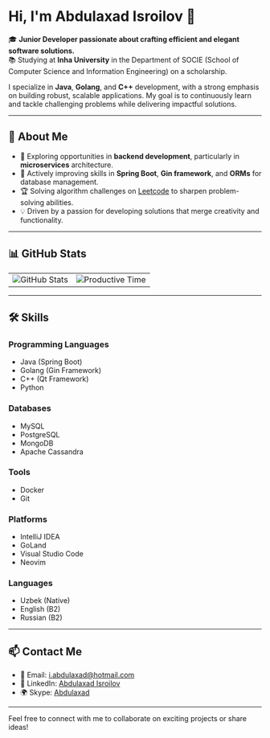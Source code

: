 # Hi, I'm Abdulaxad Isroilov 👋  

🎓 **Junior Developer passionate about crafting efficient and elegant software solutions.**  
📚 Studying at **Inha University** in the Department of SOCIE (School of Computer Science and Information Engineering) on a scholarship.  

I specialize in **Java**, **Golang**, and **C++** development, with a strong emphasis on building robust, scalable applications. My goal is to continuously learn and tackle challenging problems while delivering impactful solutions.

---

## 🌟 **About Me**
- 🔭 Exploring opportunities in **backend development**, particularly in **microservices** architecture.  
- 🌱 Actively improving skills in **Spring Boot**, **Gin framework**, and **ORMs** for database management.  
- 🏆 Solving algorithm challenges on [Leetcode](https://leetcode.com/Abdulaxad_Isroilov) to sharpen problem-solving abilities.  
- 💡 Driven by a passion for developing solutions that merge creativity and functionality.  

---

## 📊 **GitHub Stats**

<table>
  <tr>
    <td align="center">
      <img src="https://github-profile-summary-cards.vercel.app/api/cards/stats?username=Abdulaxad7&theme=radical" alt="GitHub Stats" />
    </td>
    <td align="center">
      <img src="https://github-profile-summary-cards.vercel.app/api/cards/productive-time?username=Abdulaxad7&theme=radical" alt="Productive Time" />
    </td>
  </tr>
</table>

---

## 🛠 **Skills**

### Programming Languages  
- Java (Spring Boot)  
- Golang (Gin Framework)  
- C++ (Qt Framework)  
- Python  

### Databases  
- MySQL  
- PostgreSQL  
- MongoDB
- Apache Cassandra

### Tools  
- Docker  
- Git  

### Platforms  
- IntelliJ IDEA  
- GoLand  
- Visual Studio Code  
- Neovim  

### Languages  
- Uzbek (Native)  
- English (B2)  
- Russian (B2)  

---

## 📫 **Contact Me**
- 📧 Email: [i.abdulaxad@hotmail.com](mailto:i.abdulaxad@hotmail.com)  
- 🔗 LinkedIn: [Abdulaxad Isroilov](https://linkedin.com/in/abdulaxad-isroilov-4b1914292)  
- 🌍 Skype: [Abdulaxad](https://join.skype.com/invite/HH6R1SZJWAkG)  

---

Feel free to connect with me to collaborate on exciting projects or share ideas!  

